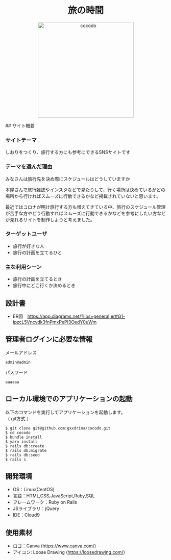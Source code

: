 <h1 align="center">旅の時間 </h1>
<p align="center">
  <img width="300" align="center" alt="cocodo" src="https://github.com/gxxdrina/cocodo/assets/127483650/1add9480-3105-499e-a441-eb0cc878d2f7">
</p>
## サイト概要

### サイトテーマ
しおりをつくり、旅行する方にも参考にできるSNSサイトです

### テーマを選んだ理由
みなさんは旅行先を決め際にスケジュールはどうしていますか

本屋さんで旅行雑誌やインスタなどで見たりして、行く場所は決めているがどの場所から行ければスムーズに行動できるかなど掲載されていないと思います。

最近ではコロナが明け旅行する方も増えてきている中、旅行のスケジュール管理が苦手な方やどう行動すればスムーズに行動できるかなどを参考にしたい方などが見れるサイトを制作しようと考えました。



### ターゲットユーザ
- 旅行が好きな人
- 旅行の計画を立てるひと



### 主な利用シーン
- 旅行の計画を立てるとき
- 旅行中にどこ行くか決めるとき



## 設計書
- ER図　https://app.diagrams.net/?libs=general;er#G1-ipzcL5Vncvdk3fnPmxPePI3OedY0uWm


## 管理者ログインに必要な情報
メールアドレス
```
admin@admin
```
パスワード
```
aaaaaa  
```

## ローカル環境でのアプリケーションの起動
以下のコマンドを実行してアプリケーションを起動します。  
（ git方式 ）
```
$ git clone git@github.com:gxxdrina/cocodo.git
$ cd cocodo
$ bundle install
$ yarn install
$ rails db:create
$ rails db:migrate
$ rails db:seed
$ rails s
```



## 開発環境
- OS：Linux(CentOS)
- 言語：HTML,CSS,JavaScript,Ruby,SQL
- フレームワーク：Ruby on Rails
- JSライブラリ：jQuery
- IDE：Cloud9


## 使用素材
- ロゴ：Canva (https://www.canva.com/)
- アイコン: Loose Drawing (https://loosedrawing.com/)

